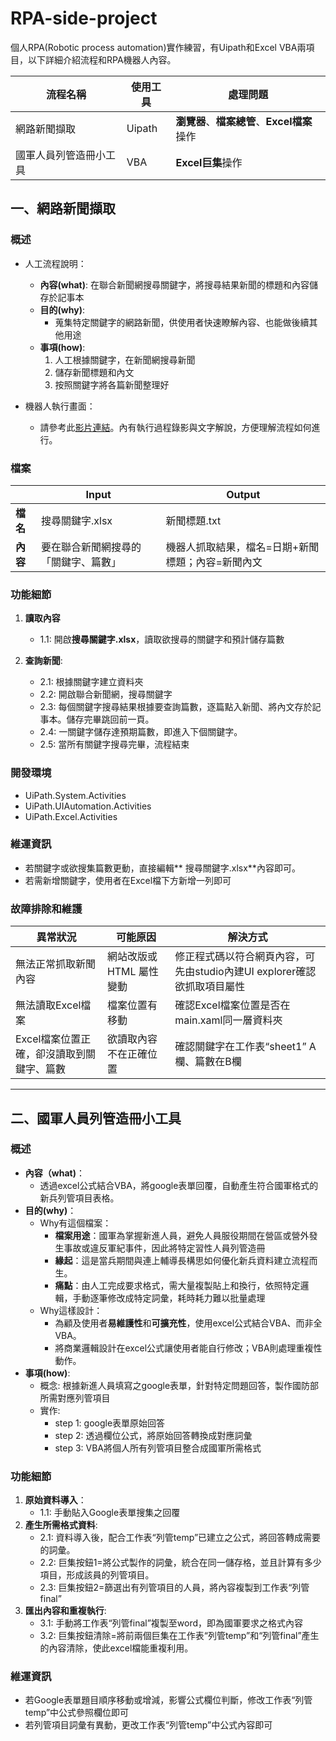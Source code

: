 # RPA-side-project
個人RPA(Robotic process automation)實作練習，有Uipath和Excel VBA兩項目，以下詳細介紹流程和RPA機器人內容。

|**流程名稱**|**使用工具**|**處理問題**|
|----|---|---|
|網路新聞擷取| Uipath| **瀏覽器**、**檔案總管**、**Excel檔案**操作|
|國軍人員列管造冊小工具| VBA | **Excel巨集**操作|

## 一、網路新聞擷取
### 概述
- 人工流程說明：
	- **內容(what)**: 在聯合新聞網搜尋關鍵字，將搜尋結果新聞的標題和內容儲存於記事本
	- **目的(why)**:
		- 蒐集特定關鍵字的網路新聞，供使用者快速瞭解內容、也能做後續其他用途
	- **事項(how)**:
		1. 人工根據關鍵字，在新聞網搜尋新聞
		2. 儲存新聞標題和內文
		3. 按照關鍵字將各篇新聞整理好

- 機器人執行畫面：
	- 請參考此[影片連結](https://youtu.be/xr5YkG8WsXA?si=ui7uq-7pjzOI9jsB "影片連結")。內有執行過程錄影與文字解說，方便理解流程如何進行。

### 檔案
| |**Input**|**Output**|
|----|---|---|
|**檔名**|搜尋關鍵字.xlsx|新聞標題.txt|
|**內容**|要在聯合新聞網搜尋的「關鍵字、篇數」|機器人抓取結果，檔名=日期+新聞標題；內容=新聞內文|

### 功能細節
1. **讀取內容**
	- 1.1: 開啟**搜尋關鍵字.xlsx**，讀取欲搜尋的關鍵字和預計儲存篇數

2. **查詢新聞**: 
	- 2.1: 根據關鍵字建立資料夾
	- 2.2: 開啟聯合新聞網，搜尋關鍵字
	- 2.3: 每個關鍵字搜尋結果根據要查詢篇數，逐篇點入新聞、將內文存於記事本。儲存完畢跳回前一頁。
	- 2.4: 一關鍵字儲存達預期篇數，即進入下個關鍵字。
	- 2.5: 當所有關鍵字搜尋完畢，流程結束

### 開發環境
* UiPath.System.Activities
* UiPath.UIAutomation.Activities
* UiPath.Excel.Activities


### 維運資訊
* 若關鍵字或欲搜集篇數更動，直接編輯** 搜尋關鍵字.xlsx**內容即可。
* 若需新增關鍵字，使用者在Excel檔下方新增一列即可

### 故障排除和維護

| **異常狀況**|**可能原因**|**解決方式**|
|----|---|---|
|無法正常抓取新聞內容| 網站改版或HTML 屬性變動|修正程式碼以符合網頁內容，可先由studio內建UI explorer確認欲抓取項目屬性|
|無法讀取Excel檔案|檔案位置有移動|確認Excel檔案位置是否在main.xaml同一層資料夾|
|Excel檔案位置正確，卻沒讀取到關鍵字、篇數|欲讀取內容不在正確位置|確認關鍵字在工作表“sheet1” A欄、篇數在B欄|

---
## 二、國軍人員列管造冊小工具
### 概述
- **內容（what)**：
	- 透過excel公式結合VBA，將google表單回覆，自動產生符合國軍格式的新兵列管項目表格。
- **目的(why)**：
	- Why有這個檔案：
		- **檔案用途**：國軍為掌握新進人員，避免人員服役期間在營區或營外發生事故或違反軍紀事件，因此將特定習性人員列管造冊
		- **緣起**：這是當兵期間與連上輔導長構思如何優化新兵資料建立流程而生。
		- **痛點**：由人工完成要求格式，需大量複製貼上和換行，依照特定邏輯，手動逐筆修改成特定詞彙，耗時耗力難以批量處理
	- Why這樣設計：
		- 為顧及使用者**易維護性**和**可擴充性**，使用excel公式結合VBA、而非全VBA。
		- 將商業邏輯設計在excel公式讓使用者能自行修改；VBA則處理重複性動作。
- **事項(how)**:
	- 概念: 根據新進人員填寫之google表單，針對特定問題回答，製作國防部所需對應列管項目
	- 實作:
		- step 1: google表單原始回答
		- step 2: 透過欄位公式，將原始回答轉換成對應詞彙
		- step 3: VBA將個人所有列管項目整合成國軍所需格式

### 功能細節
1. **原始資料導入**：
	- 1.1: 手動貼入Google表單搜集之回覆
2. **產生所需格式資料**: 
	- 2.1: 資料導入後，配合工作表“列管temp”已建立之公式，將回答轉成需要的詞彙。
	- 2.2: 巨集按鈕1=將公式製作的詞彙，統合在同一儲存格，並且計算有多少項目，形成該員的列管項目。
	- 2.3: 巨集按鈕2=篩選出有列管項目的人員，將內容複製到工作表“列管final”
3. **匯出內容和重複執行**: 
	- 3.1: 手動將工作表“列管final”複製至word，即為國軍要求之格式內容
	- 3.2: 巨集按鈕清除=將前兩個巨集在工作表“列管temp”和“列管final”產生的內容清除，使此excel檔能重複利用。

### 維運資訊

* 若Google表單題目順序移動或增減，影響公式欄位判斷，修改工作表“列管temp”中公式參照欄位即可
* 若列管項目詞彙有異動，更改工作表“列管temp”中公式內容即可
